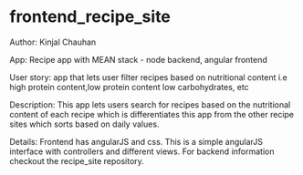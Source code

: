 # frontend_recipe_site
Author: Kinjal Chauhan

App: Recipe app with MEAN stack - node backend, angular frontend


User story: app that lets user filter recipes based on nutritional content
i.e high protein content,low protein content low carbohydrates, etc


Description: This app lets users search for recipes based on the nutritional content of each recipe which is differentiates this app from the other recipe sites which sorts based on daily values.

Details: Frontend has angularJS and css. This is a simple angularJS interface with controllers and different views.
For backend information checkout the recipe_site repository.
